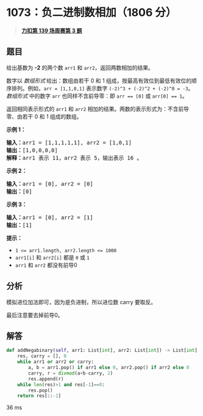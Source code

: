 # 1073：负二进制数相加（1806 分）


> <u>**[力扣第 139 场周赛第 3 题](https://leetcode.cn/problems/adding-two-negabinary-numbers/)**</u>

## 题目

<p>给出基数为 <strong>-2</strong> 的两个数 <code>arr1</code> 和 <code>arr2</code>，返回两数相加的结果。</p>

<p>数字以 <em>数组形式</em><strong> </strong>给出：数组由若干 0 和 1 组成，按最高有效位到最低有效位的顺序排列。例如，<code>arr = [1,1,0,1]</code> 表示数字 <code>(-2)^3 + (-2)^2 + (-2)^0 = -3</code>。<em>数组形式</em> 中的数字 <code>arr</code> 也同样不含前导零：即 <code>arr == [0]</code> 或 <code>arr[0] == 1</code>。</p>

<p>返回相同表示形式的 <code>arr1</code> 和 <code>arr2</code> 相加的结果。两数的表示形式为：不含前导零、由若干 0 和 1 组成的数组。</p>



<p><strong>示例 1：</strong></p>

<pre>
<strong>输入：</strong>arr1 = [1,1,1,1,1], arr2 = [1,0,1]
<strong>输出：</strong>[1,0,0,0,0]
<strong>解释：</strong>arr1 表示 11，arr2 表示 5，输出表示 16 。
</pre>

<p><meta charset="UTF-8" /></p>

<p><strong>示例 2：</strong></p>

<pre>
<strong>输入：</strong>arr1 = [0], arr2 = [0]
<strong>输出：</strong>[0]
</pre>

<p><strong>示例 3：</strong></p>

<pre>
<strong>输入：</strong>arr1 = [0], arr2 = [1]
<strong>输出：</strong>[1]
</pre>



<p><strong>提示：</strong></p>
<meta charset="UTF-8" />

<ul>
<li><code>1 &lt;= arr1.length, arr2.length &lt;= 1000</code></li>
<li><code>arr1[i]</code> 和 <code>arr2[i]</code> 都是 <code>0</code> 或 <code>1</code></li>
<li><code>arr1</code> 和 <code>arr2</code> 都没有前导0</li>
</ul>


## 分析

模拟进位加法即可，因为是负进制，所以进位数 carry 要取反。

最后注意要去掉前导0。

## 解答


```python
def addNegabinary(self, arr1: List[int], arr2: List[int]) -> List[int]:
	res, carry = [], 0
	while arr1 or arr2 or carry:
		a, b = arr1.pop() if arr1 else 0, arr2.pop() if arr2 else 0
		carry, r = divmod(a+b-carry, 2)
		res.append(r)
	while len(res)>1 and res[-1]==0:
		res.pop()
	return res[::-1]
```
36 ms

